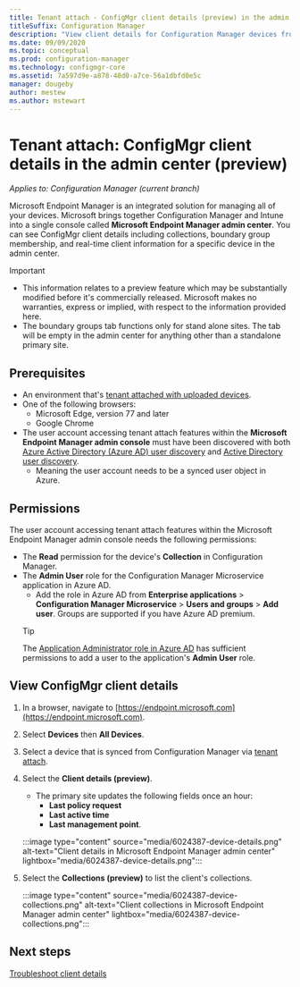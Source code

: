 ```yaml
---
title: Tenant attach - ConfigMgr client details (preview) in the admin center
titleSuffix: Configuration Manager
description: "View client details for Configuration Manager devices from the admin center."
ms.date: 09/09/2020
ms.topic: conceptual
ms.prod: configuration-manager
ms.technology: configmgr-core
ms.assetid: 7a597d9e-a878-48d0-a7ce-56a1dbfd0e5c
manager: dougeby
author: mestew
ms.author: mstewart
---
```



# <a name="bkmk_mem"></a> Tenant attach: ConfigMgr client details in the admin center (preview)
<!--6024387, 6374854, 6521921, intune 7552762 pubpreview July 7, 2020-->
*Applies to: Configuration Manager (current branch)*

Microsoft Endpoint Manager is an integrated solution for managing all of your devices. Microsoft brings together Configuration Manager and Intune into a single console called **Microsoft Endpoint Manager admin center**. You can see ConfigMgr client details including collections, boundary group membership, and real-time client information for a specific device in the admin center.

> [!Important]
> - This information relates to a preview feature which may be substantially modified before it's commercially released. Microsoft makes no warranties, express or implied, with respect to the information provided here.
> - The boundary groups tab functions only for stand alone sites. The tab will be empty in the admin center for anything other than a standalone primary site.

## Prerequisites

- An environment that's [tenant attached with uploaded devices](device-sync-actions.md).
- One of the following browsers:
  - Microsoft Edge, version 77 and later
  - Google Chrome
- The user account accessing tenant attach features within the **Microsoft Endpoint Manager admin console** must have been discovered with both [Azure Active Directory (Azure AD) user discovery](../core/servers/deploy/configure/about-discovery-methods.md#azureaddisc) and [Active Directory user discovery](../core/servers/deploy/configure/about-discovery-methods.md#bkmk_aboutUser).
  - Meaning the user account needs to be a synced user object in Azure.

## Permissions

The user account accessing tenant attach features within the Microsoft Endpoint Manager admin console needs the following permissions:

- The **Read** permission for the device's **Collection** in Configuration Manager.
- The **Admin User** role for the Configuration Manager Microservice application in Azure AD.
  - Add the role in Azure AD from **Enterprise applications** > **Configuration Manager Microservice** > **Users and groups** > **Add user**. Groups are supported if you have Azure AD premium.
   > [!TIP]
   > The [Application Administrator role in Azure AD](/azure/active-directory/users-groups-roles/directory-assign-admin-roles) has sufficient permissions to add a user to the application's **Admin User** role.

## View ConfigMgr client details

1. In a browser, navigate to [https://endpoint.microsoft.com](https://endpoint.microsoft.com).
1. Select **Devices** then **All Devices**.
1. Select a device that is synced from Configuration Manager via [tenant attach](device-sync-actions.md).
1. Select the **Client details (preview)**.
   - The primary site updates the following fields once an hour:
      - **Last policy request**
      - **Last active time**
      - **Last management point**.

   :::image type="content" source="media/6024387-device-details.png" alt-text="Client details in Microsoft Endpoint Manager admin center" lightbox="media/6024387-device-details.png":::

1. Select the **Collections (preview)** to list the client's collections. <!--6024390-->

   :::image type="content" source="media/6024387-device-collections.png" alt-text="Client collections in Microsoft Endpoint Manager admin center" lightbox="media/6024387-device-collections.png":::

## Next steps

[Troubleshoot client details](troubleshoot-client-details.md)
